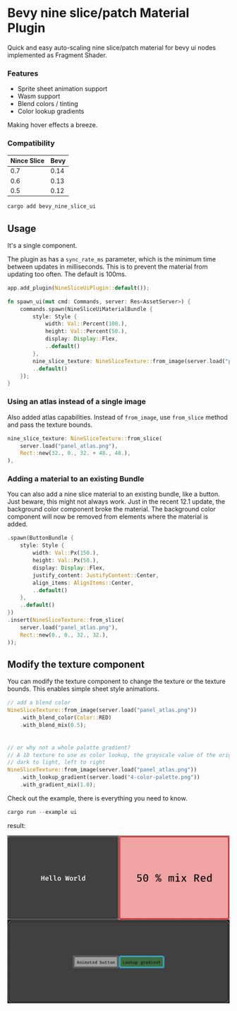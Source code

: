 # Bevy nine slice/patch Material Plugin

Quick and easy auto-scaling nine slice/patch material for bevy ui nodes implemented as Fragment Shader.

### Features

-   Sprite sheet animation support
-   Wasm support
-   Blend colors / tinting
-   Color lookup gradients

Making hover effects a breeze.

### Compatibility

| Nince Slice | Bevy |
| ----------- | ---- |
| 0.7         | 0.14 |
| 0.6         | 0.13 |
| 0.5         | 0.12 |

```bash
cargo add bevy_nine_slice_ui
```

## Usage

It's a single component.

The plugin as has a `sync_rate_ms` parameter, which is the minimum time between updates in milliseconds. This is to prevent the material from updating too often. The default is 100ms.

```rust
app.add_plugin(NineSliceUiPlugin::default());
```

```rust
fn spawn_ui(mut cmd: Commands, server: Res<AssetServer>) {
    commands.spawn(NineSliceUiMaterialBundle {
        style: Style {
            width: Val::Percent(100.),
            height: Val::Percent(50.),
            display: Display::Flex,
            ..default()
        },
        nine_slice_texture: NineSliceTexture::from_image(server.load("panel_atlas.png")),
        ..default()
    });
}
```

### Using an atlas instead of a single image

Also added atlas capabilities. Instead of `from_image`, use `from_slice` method and pass the texture bounds.

```rust
nine_slice_texture: NineSliceTexture::from_slice(
    server.load("panel_atlas.png"),
    Rect::new(32., 0., 32. + 48., 48.),
),
```

### Adding a material to an existing Bundle

You can also add a nine slice material to an existing bundle, like a button. Just beware, this might not always work. Just in the recent 12.1 update,
the background color component broke the material. The background color component will now be removed from elements where the material is added.

```rust
.spawn(ButtonBundle {
    style: Style {
        width: Val::Px(150.),
        height: Val::Px(50.),
        display: Display::Flex,
        justify_content: JustifyContent::Center,
        align_items: AlignItems::Center,
        ..default()
    },
    ..default()
})
.insert(NineSliceTexture::from_slice(
    server.load("panel_atlas.png"),
    Rect::new(0., 0., 32., 32.),
));

```

## Modify the texture component

You can modify the texture component to change the texture or the texture bounds. This enables simple sheet style animations.

```rust
// add a blend color
NineSliceTexture::from_image(server.load("panel_atlas.png"))
    .with_blend_color(Color::RED)
    .with_blend_mix(0.5);


// or why not a whole palatte gradient?
// A 1D texture to use as color lookup, the grayscale value of the original color is used as UV
// dark to light, left to right
NineSliceTexture::from_image(server.load("panel_atlas.png"))
    .with_lookup_gradient(server.load("4-color-palette.png"))
    .with_gradient_mix(1.0);

```

Check out the example, there is everything you need to know.

```rust
cargo run --example ui
```

result:

![Example](docs/example.jpeg)

